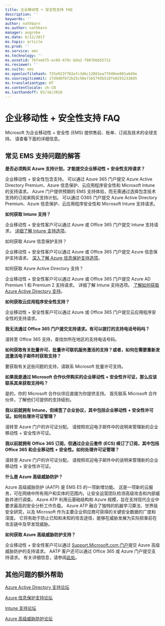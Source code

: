 ```yaml
---
title: 企业移动性 + 安全性支持 FAQ
description: ''
keywords: ''
author: nathbarn
ms.author: nathbarn
manager: angrobe
ms.date: 6/12/2017
ms.topic: article
ms.prod: ''
ms.service: ems
ms.technology: ''
ms.assetid: 7bfee675-ec69-479c-bda2-f807bbb55712
ms.reviewer: ''
ms.suite: ems
ms.openlocfilehash: 725e923f702efc3d6c12881ea77049ee001a649e
ms.sourcegitcommit: 1fd9d6f672b25c50e7165793b518fe02912338d5
ms.translationtype: HT
ms.contentlocale: zh-CN
ms.lasthandoff: 03/16/2018
---
```

# <a name="enterprise-mobility--security-support-faqs"></a>企业移动性 + 安全性支持 FAQ
Microsoft 为企业移动性 + 安全性 (EMS) 提供售前、账单、订阅及技术的全球支持。  请查看下面的详细信息。

## <a name="answers-to-common-ems-support-questions"></a>常见 EMS 支持问题的解答

**是否必须购买 Azure 支持计划，才能提交企业移动性 + 安全性支持请求？**

企业移动性 + 安全性包含支持。 可以通过 Azure 365 门户提交 Azure Active Directory Premium、Azure 信息保护、云应用程序安全性和 Microsoft Intune 的支持请求。 Azure 门户提供预期的 EMS 支持体验，而无需通过选择包含技术支持的订阅来购买支持计划。 可以通过 O365 门户提交 Azure Active Directory Premium、Azure 信息保护、云应用程序安全性和 Microsoft Intune 支持请求。

**如何获取 Intune 支持？**

企业移动性 + 安全性客户可以通过 Azure 或 Office 365 门户提交 Intune 支持请求。 [详细了解 Intune 支持选项](https://docs.microsoft.com/intune/get-support)。

如何获取 Azure 信息保护支持？

企业移动性 + 安全性客户可以通过 Azure 或 Office 365 门户提交 Azure 信息保护支持请求。 [深入了解 Azure 信息保护支持选项](https://docs.microsoft.com/information-protection/get-started/information-support#to-contact-microsoft-support)。

如何获取 Azure Active Directory 支持？

企业移动性 + 安全性客户可以通过 Azure 或 Office 365 门户提交 Azure AD Premium 1 和 Premium 2 支持请求。 详细了解 Intune 支持选项。 [了解如何获取 Azure Active Directory 支持](https://docs.microsoft.com/azure/active-directory/active-directory-troubleshooting-support-howto)。

**如何获取云应用程序安全性支持？**

企业移动性 + 安全性客户可以通过 Azure 或 Office 365 门户提交云应用程序安全性的支持请求。 

**我无法通过 Office 365 门户提交支持请求。有可以拨打的支持电话号码吗？**

请转至 Office 365 支持，查找你所在地区的支持电话号码。

**如何获取有关批量许可、批量许可联机服务激活的支持？或者，如何在需要重新发送激活电子邮件时获取支持？**

要获取有关这些问题的支持，请联系 Microsoft 批量许可支持。

 **如果我是通过 Microsoft 合作伙伴购买的企业移动性 + 安全性许可证，那么应该联系其来获取支持吗？**

是的，你的 Microsoft 合作伙伴应直接为你提供支持。 首先联系 Microsoft 合作伙伴，了解他们可提供的支持级别。

**我以前就拥有 Intune，但续签了企业协议，其中包括企业移动性 + 安全性许可证。如何处理许可证管理？**

请转至 Azure 门户的许可证分配。 请按照欢迎电子邮件中的说明来管理新的企业移动性 + 安全性许可证。

**我以前就拥有 Office 365 订阅，但通过企业云套件 (ECS) 续订了订阅，其中包括 Office 365 和企业移动性 + 安全性。如何处理许可证管理？**

请转至 Azure 门户的许可证分配。 请按照欢迎电子邮件中的说明来管理新的企业移动性 + 安全性许可证。

**什么是 Azure 高级威胁防护？**

Azure 高级威胁防护 (AATP) 是 EMS E5 的一项新增功能。 这是一项新的云服务，可在网络中所有用户和实体的范围内，让安全运营团队检测高级攻击和内部威胁并进行调查。 Azure ATP 利用云基础结构和 Azure 规模，旨在支持现代企业中要求最高的安全分析工作负载。 Azure ATP 融合了独特的机器学习算法、世界级安全研究，以及 Microsoft 作为主要企业供应商可获得的关键安全数据的广度和深度。 它将有助于防止已知和未知的攻击途径，能够在威胁发展为实际损害前在攻击链中及早发现威胁。

**如何获取 Azure 高级威胁防护支持？**

企业移动性 + 安全性客户可以通过 [Support.Microsoft.com 门户](htpps://support.microsoft.com)提交 Azure 高级威胁防护的支持请求。 AATP 客户还可以通过 Office 365 或 Azure 门户提交支持请求。  有关详细信息，请参阅[此处](https://techcommunity.microsoft.com/t5/Azure-Advanced-Threat-Protection/bd-p/AzureAdvancedThreatProtection)。

## <a name="additional-help-for-other-questions"></a>其他问题的额外帮助
[Azure Active Directory 支持论坛](https://social.msdn.microsoft.com/forums/home?forum=windowsazuread)

[Azure 信息保护支持论坛](http://www.yammer.com/AskIPTeam)

[Intune 支持论坛](https://social.technet.microsoft.com/forums/windows/home?category=microsoftintune)

[Azure 高级威胁防护论坛](https://techcommunity.microsoft.com/t5/Azure-Advanced-Threat-Protection/bd-p/AzureAdvancedThreatProtection)
